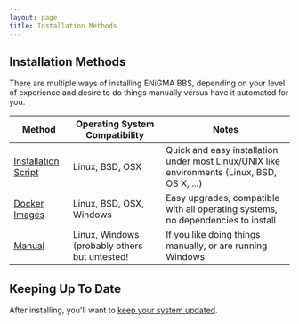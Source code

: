 ```yaml
---
layout: page
title: Installation Methods
---
```

## Installation Methods
There are multiple ways of installing ENiGMA BBS, depending on your level of experience and desire to do 
things manually versus have it automated for you.

| Method | Operating System Compatibility | Notes |
|--------|--------------------------------|-------|
| [Installation Script](install-script.md)  | Linux, BSD, OSX | Quick and easy installation under most Linux/UNIX like environments (Linux, BSD, OS X, ...) |
| [Docker Images](docker.md) | Linux, BSD, OSX, Windows | Easy upgrades, compatible with all operating systems, no dependencies to install            |
| [Manual](manual.md) | Linux, Windows (probably others but untested!  | If you like doing things manually, or are running Windows |

## Keeping Up To Date
After installing, you'll want to [keep your system updated](/docs/admin/updating.md).